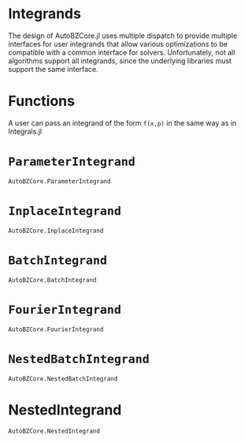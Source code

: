 # Integrands

The design of AutoBZCore.jl uses multiple dispatch to provide multiple
interfaces for user integrands that allow various optimizations to be compatible
with a common interface for solvers.
Unfortunately, not all algorithms support all integrands, since the underlying
libraries must support the same interface.

# Functions

A user can pass an integrand of the form `f(x,p)` in the same way as in Integrals.jl

# `ParameterIntegrand`

```@docs
AutoBZCore.ParameterIntegrand
```

# `InplaceIntegrand`

```@docs
AutoBZCore.InplaceIntegrand
```

# `BatchIntegrand`

```@docs
AutoBZCore.BatchIntegrand
```

# `FourierIntegrand`

```@docs
AutoBZCore.FourierIntegrand
```

# `NestedBatchIntegrand`

```@docs
AutoBZCore.NestedBatchIntegrand
```

# NestedIntegrand

```@docs
AutoBZCore.NestedIntegrand
```